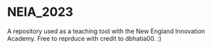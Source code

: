 # NEIA_2023

A repository used as a teaching tool with the New England Innovation Academy. Free to reprduce with credit to dbhatia00.
:)
